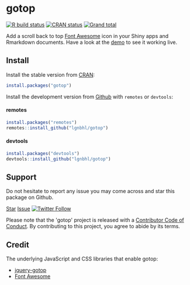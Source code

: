 # gotop

[![R build status](https://github.com/lgnbhl/gotop/workflows/R-CMD-check/badge.svg)](https://github.com/lgnbhl/gotop/actions)
[![CRAN status](https://www.r-pkg.org/badges/version/gotop)](https://CRAN.R-project.org/package=gotop)
[![Grand total](https://cranlogs.r-pkg.org/badges/grand-total/gotop)](https://cran.r-project.org/package=gotop)
<!-- badges: end -->

Add a scroll back to top [Font Awesome](https://fontawesome.com) icon in your Shiny apps and Rmarkdown documents. Have a look at the [demo](https://gotop.felixluginbuhl.com) to see it working live.

## Install

Install the stable version from [CRAN](https://CRAN.R-project.org/package=gotop):

```r
install.packages("gotop")
```

Install the development version from [Github](https://github.com/lgnbhl/gotop) with `remotes` or `devtools`: 

<!-- tabs:start -->

#### **remotes**

``` r
install.packages("remotes")
remotes::install_github("lgnbhl/gotop")
```

#### **devtools**

``` r
install.packages("devtools")
devtools::install_github("lgnbhl/gotop")
```

<!-- tabs:end -->

## Support

Do not hesitate to report any issue you may come across and star this package on Github. 

<!-- Place this tag in your head or just before your close body tag. -->
<script async defer src="https://buttons.github.io/buttons.js"></script>
<!-- Place this tag where you want the button to render. -->
<a class="github-button" href="https://github.com/lgnbhl/gotop" data-color-scheme="no-preference: light; light: light; dark: dark;" data-show-count="true" aria-label="Star lgnbhl/gotop on GitHub">Star</a>
<a class="github-button" href="https://github.com/lgnbhl/gotop/issues" data-icon="octicon-issue-opened" aria-label="Issue lgnbhl/gotop on GitHub">Issue</a> 
[![Twitter Follow](https://img.shields.io/twitter/follow/FelixLuginbuhl?style=social)](https://twitter.com/FelixLuginbuhl)

Please note that the 'gotop' project is released with a [Contributor Code of Conduct](coc.md). By contributing to this project, you agree to abide by its terms.

## Credit

The underlying JavaScript and CSS libraries that enable gotop:

- [jquery-gotop](https://scottdorman.blog/jquery-gotop)
- [Font Awesome](https://fontawesome.com)
